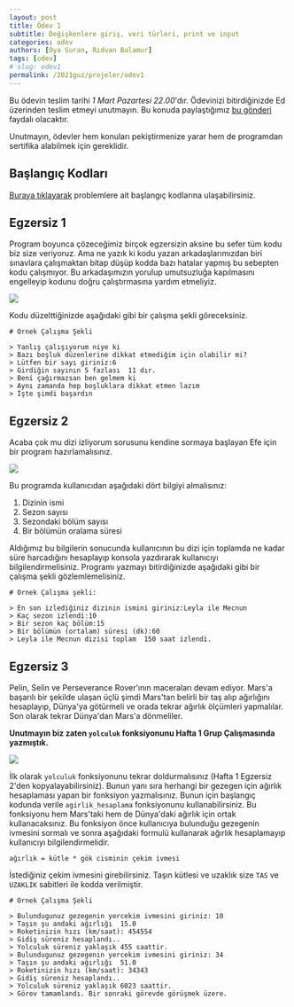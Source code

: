 ```yaml
---
layout: post
title: Ödev 1
subtitle: Değişkenlere giriş, veri türleri, print ve input
categories: odev
authors: [Oya Suran, Rıdvan Balamur]
tags: [odev]
# slug: odev1
permalink: /2021guz/projeler/odev1
---
```


Bu ödevin teslim tarihi *1 Mart Pazartesi 22.00*'dır. Ödevinizi bitirdiğinizde Ed üzerinden teslim etmeyi unutmayın. Bu konuda 
paylaştığımız [bu gönderi](https://edstem.org/us/courses/4754/discussion/267387) faydalı olacaktır.

Unutmayın, ödevler hem konuları pekiştirmenize yarar hem de programdan sertifika alabilmek için gereklidir.
 
## Başlangıç Kodları
<!-- todo update -->
[Buraya tıklayarak](https://drive.google.com/file/d/1WPlPJYXfvN-HfmaeL5KrHlFpM7zMrGgo/view?usp=sharing) problemlere ait başlangıç kodlarına ulaşabilirsiniz.

## Egzersiz 1

Program boyunca çözeceğimiz birçok egzersizin aksine bu sefer tüm kodu biz size veriyoruz. 
Ama ne yazık ki kodu yazan arkadaşlarımızdan biri sınavlara 
çalışmaktan bitap düşüp kodda bazı hatalar yapmış bu sebepten kodu çalışmıyor. 
Bu arkadaşımızın yorulup umutsuzluğa kapılmasını engelleyip kodunu doğru çalıştırmasına 
yardım etmeliyiz.

![](https://www.meme-arsenal.com/memes/5ddb6d31fed63b9f72f9544842b8cbbb.jpg)

Kodu düzelttiğinizde aşağıdaki gibi bir çalışma şekli göreceksiniz.

```
# Örnek Çalışma Şekli

> Yanlış çalışıyorum niye ki
> Bazı boşluk düzenlerine dikkat etmediğim için olabilir mi?
> Lütfen bir sayı giriniz:6
> Girdiğin sayının 5 fazlası  11 dır.
> Beni çağırmazsan ben gelmem ki
> Aynı zamanda hep boşluklara dikkat etmen lazım
> İşte şimdi başardın

```

## Egzersiz 2

Acaba çok mu dizi izliyorum sorusunu kendine sormaya başlayan Efe için bir program hazırlamalısınız.

![](https://i.pinimg.com/736x/f8/41/ce/f841ce59a11caffd7d0f0ceb3b030e4a.jpg)

Bu programda kullanıcıdan aşağıdaki dört bilgiyi almalısınız:
1. Dizinin ismi
2. Sezon sayısı
3. Sezondaki bölüm sayısı
4. Bir bölümün oralama süresi

Aldığımız bu bilgilerin sonucunda kullanıcının bu dizi için toplamda ne kadar süre harcadığını hesaplayıp konsola yazdırarak kullanıcıyı bilgilendirmelisiniz.
Programı yazmayı bitirdiğinizde aşağıdaki gibi bir çalışma şekli gözlemlemelisiniz.

```
# Örnek Çalışma şekli:

> En son izlediğiniz dizinin ismini giriniz:Leyla ile Mecnun
> Kaç sezon izlendi:10
> Bir sezon kaç bölüm:15
> Bir bölümün (ortalam) süresi (dk):60
> Leyla ile Mecnun dizisi toplam  150 saat izlendi.

```

## Egzersiz 3

Pelin, Selin ve Perseverance Rover'ının maceraları devam ediyor. Mars'a başarılı bir şekilde ulaşan üçlü şimdi Mars'tan belirli bir taş alıp ağırlığını hesaplayıp, Dünya'ya götürmeli ve orada tekrar ağırlık ölçümleri yapmalılar. Son olarak tekrar Dünya'dan Mars'a dönmeliler. 

**Unutmayın biz zaten `yolculuk` fonksiyonunu Hafta 1 Grup Çalışmasında yazmıştık.**


![](https://www.haveeru.com.mv/wp-content/uploads/2020/11/NASA-is-advancing-to-bring-Mars-rocks-back-to-Earth-796x445.jpg)

İlk olarak `yolculuk` fonksiyonunu tekrar doldurmalısınız (Hafta 1 Egzersiz 2'den kopyalayabilirsiniz).
Bunun yanı sıra herhangi bir gezegen için ağırlık hesaplaması yapan bir fonksiyon yazmalısınız. Bunun için 
başlangıç kodunda verile `agirlik_hesaplama` fonksiyonunu kullanabilirsiniz. Bu fonksiyonu 
hem Mars'taki hem de Dünya'daki ağırlık için ortak kullanacaksınız. Bu fonksiyon önce kullanıcıya
bulunduğu gezegenin ivmesini sormalı ve sonra aşağıdaki formulü kullanarak ağırlık hesaplamayıp 
kullanıcıyı bilgilendirmelidir.

```ağırlık = kütle * gök cisminin çekim ivmesi ```

İstediğiniz çekim ivmesini girebilirsiniz. Taşın kütlesi ve uzaklık size `TAS` ve 
`UZAKLIK` sabitleri ile kodda verilmiştir.


```
# Örnek Çalışma Şekli

> Bulundugunuz gezegenin yercekim ivmesini giriniz: 10
> Taşın şu andaki ağırlığı  15.0
> Roketinizin hızı (km/saat): 454554
> Gidiş süreniz hesaplandı..
> Yolculuk süreniz yaklaşık 455 saattir.
> Bulundugunuz gezegenin yercekim ivmesini giriniz: 34
> Taşın şu andaki ağırlığı  51.0
> Roketinizin hızı (km/saat): 34343
> Gidiş süreniz hesaplandı..
> Yolculuk süreniz yaklaşık 6023 saattir.
> Görev tamamlandı. Bir sonraki görevde görüşmek üzere.

```
